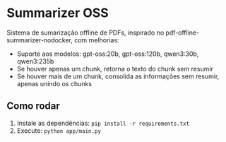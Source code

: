 # Summarizer OSS

Sistema de sumarização offline de PDFs, inspirado no pdf-offline-summarizer-nodocker, com melhorias:

- Suporte aos modelos: gpt-oss:20b, gpt-oss:120b, qwen3:30b, qwen3:235b
- Se houver apenas um chunk, retorna o texto do chunk sem resumir
- Se houver mais de um chunk, consolida as informações sem resumir, apenas unindo os chunks

## Como rodar

1. Instale as dependências: `pip install -r requirements.txt`
2. Execute: `python app/main.py`

